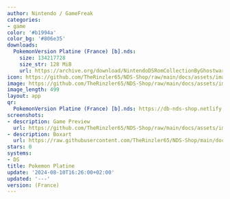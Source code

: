 ```yaml
---
author: Nintendo / GameFreak
categories:
- game
color: '#b1994a'
color_bg: '#806e35'
downloads:
  PokemonVersion Platine (France) [b].nds:
    size: 134217728
    size_str: 128 MiB
    url: https://archive.org/download/NintendoDSRomCollectionByGhostware/PokemonVersion%20Platine%20%28France%29%20%5Bb%5D.nds
icon: https://github.com/TheRinzler65/NDS-Shop/raw/main/docs/assets/images/icons/pokemonplatine.png
image: https://github.com/TheRinzler65/NDS-Shop/raw/main/docs/assets/images/icons/pokemonplatine.png
image_length: 499
layout: app
qr:
  PokemonVersion Platine (France) [b].nds: https://db-nds-shop.netlify.app/assets/images/qr/pokemonversion-platine-france-b-nds.png
screenshots:
- description: Game Preview
  url: https://github.com/TheRinzler65/NDS-Shop/raw/main/docs/assets/images/screenshots//pokemonplatine/pokemonplatine.png
- description: Boxart
  url: https://raw.githubusercontent.com/TheRinzler65/NDS-Shop/main/docs/assets/images/boxart/PokemonVersion%20Platine%20(France)%20%5Bb%5D.nds.png
stars: 0
systems:
- DS
title: Pokemon Platine
update: '2024-08-10T16:26:00+02:00'
updated: '---'
version: (France)
---
```


